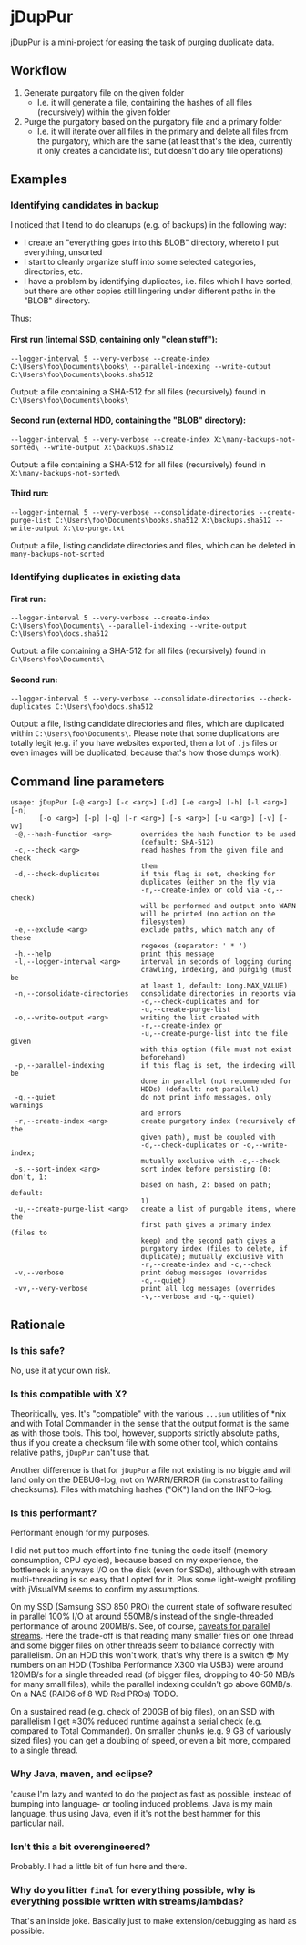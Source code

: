 jDupPur
=======

jDupPur is a mini-project for easing the task of purging duplicate data.

Workflow
--------

1. Generate purgatory file on the given folder
    - I.e. it will generate a file, containing the hashes of all files (recursively) within the given folder
1. Purge the purgatory based on the purgatory file and a primary folder
    - I.e. it will iterate over all files in the primary and delete all files from the purgatory, which are the same (at least that's the idea, currently it only creates a candidate list, but doesn't do any file operations)

Examples
-------

### Identifying candidates in backup

I noticed that I tend to do cleanups (e.g. of backups) in the following way:

- I create an "everything goes into this BLOB" directory, whereto I put everything, unsorted
- I start to cleanly organize stuff into some selected categories, directories, etc.
- I have a problem by identifying duplicates, i.e. files which I have sorted, but there are other copies still lingering under different paths in the "BLOB" directory.

Thus:

#### First run (internal SSD, containing only "clean stuff"):
`--logger-interval 5 --very-verbose --create-index C:\Users\foo\Documents\books\ --parallel-indexing --write-output C:\Users\foo\Documents\books.sha512`

Output: a file containing a SHA-512 for all files (recursively) found in `C:\Users\foo\Documents\books\`

#### Second run (external HDD, containing the "BLOB" directory):
`--logger-interval 5 --very-verbose --create-index X:\many-backups-not-sorted\ --write-output X:\backups.sha512`

Output: a file containing a SHA-512 for all files (recursively) found in `X:\many-backups-not-sorted\`

#### Third run:
`--logger-internal 5 --very-verbose --consolidate-directories --create-purge-list C:\Users\foo\Documents\books.sha512 X:\backups.sha512 --write-output X:\to-purge.txt`

Output: a file, listing candidate directories and files, which can be deleted in `many-backups-not-sorted`

### Identifying duplicates in existing data

#### First run:
`--logger-interval 5 --very-verbose --create-index C:\Users\foo\Documents\ --parallel-indexing --write-output C:\Users\foo\docs.sha512`

Output: a file containing a SHA-512 for all files (recursively) found in `C:\Users\foo\Documents\`

#### Second run:
`--logger-interval 5 --very-verbose --consolidate-directories --check-duplicates C:\Users\foo\docs.sha512`

Output: a file, listing candidate directories and files, which are duplicated within `C:\Users\foo\Documents\`. Please note that some duplications are totally legit (e.g. if you have websites exported, then a lot of `.js` files or even images will be duplicated, because that's how those dumps work).


Command line parameters
-----------------------

```
usage: jDupPur [-@ <arg>] [-c <arg>] [-d] [-e <arg>] [-h] [-l <arg>] [-n]
       [-o <arg>] [-p] [-q] [-r <arg>] [-s <arg>] [-u <arg>] [-v] [-vv]
 -@,--hash-function <arg>       overrides the hash function to be used
                                (default: SHA-512)
 -c,--check <arg>               read hashes from the given file and check
                                them
 -d,--check-duplicates          if this flag is set, checking for
                                duplicates (either on the fly via
                                -r,--create-index or cold via -c,--check)
                                will be performed and output onto WARN
                                will be printed (no action on the
                                filesystem)
 -e,--exclude <arg>             exclude paths, which match any of these
                                regexes (separator: ' * ')
 -h,--help                      print this message
 -l,--logger-interval <arg>     interval in seconds of logging during
                                crawling, indexing, and purging (must be
                                at least 1, default: Long.MAX_VALUE)
 -n,--consolidate-directories   consolidate directories in reports via
                                -d,--check-duplicates and for
                                -u,--create-purge-list
 -o,--write-output <arg>        writing the list created with
                                -r,--create-index or
                                -u,--create-purge-list into the file given
                                with this option (file must not exist
                                beforehand)
 -p,--parallel-indexing         if this flag is set, the indexing will be
                                done in parallel (not recommended for
                                HDDs) (default: not parallel)
 -q,--quiet                     do not print info messages, only warnings
                                and errors
 -r,--create-index <arg>        create purgatory index (recursively of the
                                given path), must be coupled with
                                -d,--check-duplicates or -o,--write-index;
                                mutually exclusive with -c,--check
 -s,--sort-index <arg>          sort index before persisting (0: don't, 1:
                                based on hash, 2: based on path; default:
                                1)
 -u,--create-purge-list <arg>   create a list of purgable items, where the
                                first path gives a primary index (files to
                                keep) and the second path gives a
                                purgatory index (files to delete, if
                                duplicate); mutually exclusive with
                                -r,--create-index and -c,--check
 -v,--verbose                   print debug messages (overrides
                                -q,--quiet)
 -vv,--very-verbose             print all log messages (overrides
                                -v,--verbose and -q,--quiet)
```

Rationale
---------

### Is this safe?

No, use it at your own risk.

### Is this compatible with X?

Theoritically, yes. It's "compatible" with the various `...sum` utilities of *nix and with Total Commander in the sense that the output format is the same as with those tools. This tool, however, supports strictly absolute paths, thus if you create a checksum file with some other tool, which contains relative paths, `jDupPur` can't use that.

Another difference is that for `jDupPur` a file not existing is no biggie and will land only on the DEBUG-log, not on WARN/ERROR (in constrast to failing checksums). Files with matching hashes ("OK") land on the INFO-log.

### Is this performant?

Performant enough for my purposes.

I did not put too much effort into fine-tuning the code itself (memory consumption, CPU cycles), because based on my experience, the bottleneck is anyways I/O on the disk (even for SSDs), although with stream multi-threading is so easy that I opted for it. Plus some light-weight profiling with jVisualVM seems to confirm my assumptions.

On my SSD (Samsung SSD 850 PRO) the current state of software resulted in parallel 100% I/O at around 550MB/s instead of the single-threaded performance of around 200MB/s. See, of course, [caveats for parallel streams](https://gist.github.com/AFulgens/ba1fec3235cfda1269550fb8e9793db3). Here the trade-off is that reading many smaller files on one thread and some bigger files on other threads seem to balance correctly with parallelism. On an HDD this won't work, that's why there is a switch 😎 My numbers on an HDD (Toshiba Performance X300 via USB3) were around 120MB/s for a single threaded read (of bigger files, dropping to 40-50 MB/s for many small files), while the parallel indexing couldn't go above 60MB/s. On a NAS (RAID6 of 8 WD Red PROs) TODO.

On a sustained read (e.g. check of 200GB of big files), on an SSD with parallelism I get ≈30% reduced runtime against a serial check (e.g. compared to Total Commander). On smaller chunks (e.g. 9 GB of variously sized files) you can get a doubling of speed, or even a bit more, compared to a single thread.

### Why Java, maven, and eclipse?

'cause I'm lazy and wanted to do the project as fast as possible, instead of bumping into language- or tooling induced problems. Java is my main language, thus using Java, even if it's not the best hammer for this particular nail.

### Isn't this a bit overengineered?

Probably. I had a little bit of fun here and there.

### Why do you litter `final` for everything possible, why is everything possible written with streams/lambdas?

That's an inside joke. Basically just to make extension/debugging as hard as possible.
